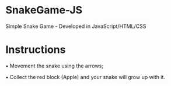 # SnakeGame-JS
Simple Snake Game - Developed in JavaScript/HTML/CSS
<h1> Instructions </h1>
<p>• Movement the snake using the arrows; </p>
<p>• Collect the red block (Apple) and your snake will grow up with it.</p>
